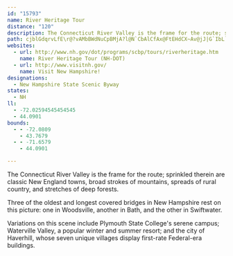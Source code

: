 ```yaml
---
id: "15793"
name: River Heritage Tour
distance: "120"
description: The Connecticut River Valley is the frame for the route; sprinkled therein are classic New England towns, broad strokes of mountains, spreads of rural country, and stretches of deep forests.
path: cjblGdqrvLfE\r@?vAMbBWdNuCpBMjA?l@N`CbAlCfAx@FtEHdCX~Av@jJ|G`IbL`CfC`Aj@FL`CdArBl@~F`A|@Ax@f@fA`@z@fAz@vBxCtPdDfQj@xCt@tCl@vAdDzEdAdClAlFnExObAnBxAjBbAt@dCfArBJdCZrGd@vLrA|A\~JlChUxIpOlGxAh@zH~AnIrBbG`BrAf@vA~@nB`BpIdIhBbBbBzAv@h@nAl@~Af@fAX`EZj@RpEdEhFzDvMjIr@f@fKrGvErCxTnMrIvEjChA`AXnCb@~Fj@pJ~AjE\hAIj@SpKoF|DeBfCi@PCZ?nBKrBDvBd@fGnBnh@tOpJ|ClP~FxK~CzPhFvi@`PnHbCv[nJf@DrDHdGErFN`NHtEMpDg@bCi@lCs@dDgAdGmCrA[t@IlASxADlCr@lBhAPa@Ja@h@eAjCuCZ_@Xw@ReA@g@Es@Oe@i@gAwC}EyAyBm@_AeAkCyCqIa@iCKmAOkB?u@LwBXqDd@_D^mBTsALwA@cBMkCWiCa@mBg@oBaAaCaAgBaAkAo@k@kAm@aAWuBQwBu@aAc@iBiAyBaBuAsAoA}AeAwAg@}@kA_DgDsFc@m@Yy@Qu@QaBK{GMsEAy@FcAJ{@XsAlAwD`AsCfEqKr@oBl@{BPu@RmBDoB?eAUgC[mBg@{AqAsC}MwVi@uAk@iBqAyE{@oDGkAc@uMc@gHQiAa@_BeC_H{CuJmAgEiBoFmEuKo@kAw@gAcCsBqC_B}DkBMK]MeCuAaAq@aGgFiAu@sHuBa@Q_AYwFeCeHmDoBiAeI}EuAcA_@k@Sy@UqBa@}GMaDWyD[kDUqBi@wCoAyFk@wBq@kFUsCAiBRyDXcAZk@pCkHz@gBbBkC|BsClB}AlGyEvB}BnDiEfCsDj@aBpBuG`ByEn@oC\gBd@{D\mE\gC`CiLl@gB|@kAvByBdK}L|TmWjCiCzMgJd[mSdDsBvTiNnAu@t@e@dIiGlGqEzEaDxEiDrJqI|IuH`JcIrF_G`IyJhJeM|AyBv@sA~@qBd@gC^qCrEgWnB_Md@kB`AuBdEmHdE}HpBgDtAuB^e@ZMdBYfAm@hOaLxG{Ep@}@pEmHdA_AfAm@l@o@Zm@Ne@^uBVsBHqB?sA}@cL]}GDqBVsBfCiO`DwKtB{GzBmFbAqB`EeHdCyEpE{IpOq[`CoE`L_UxNaYdBmDdKwRrPsYpA}AxBsBnDkC|@Q|C}@tEoBzAg@tDs@nAQpL_AxBObABfMb@lCh@vCdAxAXvAJ`@?`JS~BPxBt@zAz@`BnAhDfDrWlV`BdBr@fA^pA`AzGjC~Gv@dBzBjDpHfIlEzE|BpBxAv@~AVxBJbDGtW_BxAJdBl@pA~@fB~A~[~ZzGtFtGnC~MpFzCx@vCl@hIz@lD\jBP\F~@Kt@QfJ{DzGoBpAc@tGgCJMrAk@`B_@jAMnDB~AVpDxAp@b@dCfApA^vB`@jCH|DYlLuA|CW`CO|BEjHPhCNpVhBrA?lBG|AOjASvJqD|BkAnCmBbBqBbA_Bf@oA`@yA^oCx@gJf@}Br@eBn@iA|@y@xAw@|D{@fG_AjB_@hBs@`IeEFKHArL_H~CuBrScQVOFKhB{Ad@i@tAoAlAcA`Bq@nQgE|Bs@tAm@z@k@|CqErCyEbAiBpAqDjAkFdB_J|A}IfA_HrDcRfAcD~CaIfAgEfAsDdAyDvBgJbBqFzAeEb@{@RYP_@|AiCdGgHLKxAeBhBkCvCsDpCuDbIcLrDoElBoBt@e@nH}Dn@g@`ByBfBcDv@gBvCwLrBcGzAkC|AiBfDaDlDyCtOoN|AiBfAuBbAmCb@{Ad@{EFyCB_DD]f@a[CKL{GAQD]Zq]e@uRSmGq@{M[mFA}CGaDfBa\\oFn@aKzAe`@bDih@ZkB^}A\{@^y@hAsBpCoDpCwDxGkMvBiGHYjAgDlA}DBMzAcFjPgb@hD}KxAoFxOkn@vAeCvQ{UvE_GR]|FwHhDgE|EsGlAiC`GgNd@_A|@y@RWTs@`@_BJ_BBs@IsDu@uBYyAQiBE_Ci@yiBEaECqKGwPQaWAyYB}EFkDJsCbBiXrCy_@xCmc@vEep@RoFA}CQwE]aFyCyUw@yDeBwNASqBgIiCiJeAcF_EY_@AwA[}@g@a@YGImHuG{CwBkMeIoAiAe@o@]g@OYqBmEu@_B}BwF_EqJGImCqGiAoCeCeGgCgI_AgCs@aB}@uAeA{@yHyDiAWsAEkAP{@`@uGdEqGjCeC|@oATmDLaHPcA\]^Yn@Oz@?bGIz@Wt@k@h@kDlBwBl@mB\sFp@wBPgOV{@?iBEaAO}@[iEoBaFoCeNqJwFiE}EkD{BgBgBqAaDuC_AmAw@uAsE}JaAwAsAyA_BkAoAo@_Be@y@GoAKsCJ}@Xk@JkDl@{KdBwCNeDEyAKgEq@sGqAuKeCa_@uJaJmCqHcC_B{@aCwAuAc@_BQw@A{AVwAt@iDfC_BzAaApAw@fBk@nB}@nEi@xAi@t@oB|AyHdEaBbA{R|BiBPY@kBr@_CrAiBpAgBdA_AVwATaBCaBQiC}@k@MsAIsAHiATsDjASHiD`AeBV_CF{NKiA?kAF{AL}TjCaI`BuBPuBCiBSoAa@c@McBm@OKiAw@YOe@c@[Uq@u@OIg@m@_AoAy@mAy@gA{@eAqAkBkF{GGCW[g@e@IAKUeB}@w@W_AGgBJaAZs@b@}R|Q_KjLqBxBqDrC{CjB{OlHqL|F{Az@{AfAmCbBkCpAoBr@mDfAiE|@oA`@y@h@iBtByBnCaDnFkCbFuBzCsAjA}BbBaB~@cD`BkEzAwAVeNRkE^}B\{Cv@{MxDyMrDiJxBmAH}ACmLy@qIu@{BOwB@kBLcL|AwMxAmCNeBGyJaA}DQqCAICaIK}AQsCeAu@U}@MuA@wB`@uC\aBAwA]}AuAw@uAsEoJgBkCgNyMyA}@qBs@}A[}BI_DCaPTm@Iu@SeAm@kEeEoAo@cAMoBBeBj@iAv@{@dA{@xA{DzJcC~Ew@jAw@p@gA\u@?sAScKeEa@OyAm@eHiCiAUuBQ{@?a@Fq@Hs@PmAf@c@Lm@f@a@\iAtAg@l@oAvASPcE|E_BbBqDjDoDvC}@l@s@n@sDnCy@b@sAZaBNeAGeA[wEmBaBa@wAL{A?cYgGa@Ms@FyB@sGSiBLaAPmDnBs@XeAN}@CkA]uAi@oCcB[Me@_@{C{ByCcB_DqAsDoA{AQqAFcBb@uBp@cBv@uDrBkCfAuA^iAJ_DBuAHaA^}@j@u@bAgAlBi@x@o@h@eA`@_BTW@o@@mAUiAi@u@g@}@gAw@gBiAwD}@_B}@o@iAY_BA{@NoAV}HpCwAZgB?YIaCFeB^kCVcp@vJiDTaCCmBWeImBmCs@qOcCcCq@sGaDoBy@y@OqCJkH`@_Dl@o@P}@f@{@t@mE`D_Bf@wADaDSaFM_ERuARgGrBsC|B
websites:
  - url: http://www.nh.gov/dot/programs/scbp/tours/riverheritage.htm
    name: River Heritage Tour (NH-DOT)
  - url: http://www.visitnh.gov/
    name: Visit New Hampshire!
designations:
  - New Hampshire State Scenic Byway
states:
  - NH
ll:
  - -72.02594545454545
  - 44.0901
bounds:
  - - -72.0809
    - 43.7679
  - - -71.6579
    - 44.0901

---
```


The Connecticut River Valley is the frame for the route; sprinkled therein are classic New England towns, broad strokes of mountains, spreads of rural country, and stretches of deep forests.

Three of the oldest and longest covered bridges in New Hampshire rest on this picture: one in Woodsville, another in Bath, and the other in Swiftwater.

Variations on this scene include Plymouth State College's serene campus; Waterville Valley, a popular winter and summer resort; and the city of Haverhill, whose seven unique villages display first-rate Federal-era buildings.

